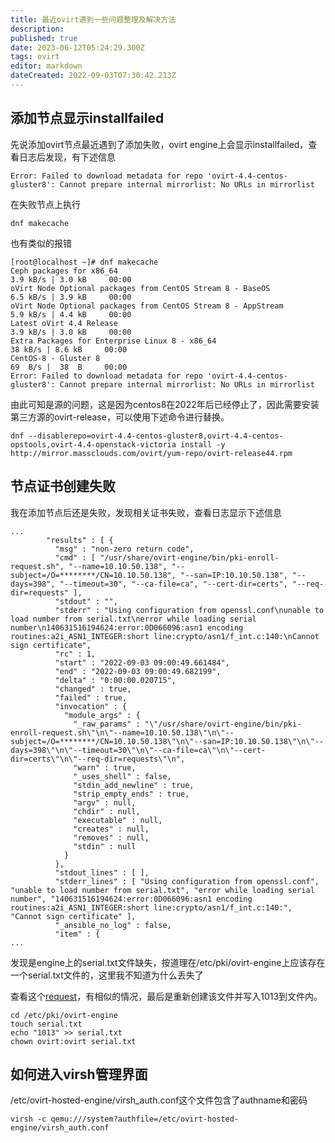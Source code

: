 ```yaml
---
title: 最近ovirt遇到一些问题整理及解决方法
description: 
published: true
date: 2023-06-12T05:24:29.300Z
tags: ovirt
editor: markdown
dateCreated: 2022-09-03T07:30:42.213Z
---
```


## 添加节点显示installfailed

先说添加ovirt节点最近遇到了添加失败，ovirt engine上会显示installfailed，查看日志后发现，有下述信息

```
Error: Failed to download metadata for repo 'ovirt-4.4-centos-gluster8': Cannot prepare internal mirrorlist: No URLs in mirrorlist
```

在失败节点上执行

```
dnf makecache
```

也有类似的报错

```
[root@localhost ~]# dnf makecache
Ceph packages for x86_64                                                                         3.9 kB/s | 3.0 kB     00:00
oVirt Node Optional packages from CentOS Stream 8 - BaseOS                                       6.5 kB/s | 3.9 kB     00:00
oVirt Node Optional packages from CentOS Stream 8 - AppStream                                    5.9 kB/s | 4.4 kB     00:00
Latest oVirt 4.4 Release                                                                         3.9 kB/s | 3.0 kB     00:00
Extra Packages for Enterprise Linux 8 - x86_64                                                    38 kB/s | 8.6 kB     00:00
CentOS-8 - Gluster 8                                                                              69  B/s |  38  B     00:00
Error: Failed to download metadata for repo 'ovirt-4.4-centos-gluster8': Cannot prepare internal mirrorlist: No URLs in mirrorlist
```

由此可知是源的问题，这是因为centos8在2022年后已经停止了，因此需要安装第三方源的ovirt-release，可以使用下述命令进行替换。

```
dnf --disablerepo=ovirt-4.4-centos-gluster8,ovirt-4.4-centos-opstools,ovirt-4.4-openstack-victoria install -y http://mirror.massclouds.com/ovirt/yum-repo/ovirt-release44.rpm
```

## 节点证书创建失败

我在添加节点后还是失败，发现相关证书失败，查看日志显示下述信息

```
...
        "results" : [ {
          "msg" : "non-zero return code",
          "cmd" : [ "/usr/share/ovirt-engine/bin/pki-enroll-request.sh", "--name=10.10.50.138", "--subject=/O=********/CN=10.10.50.138", "--san=IP:10.10.50.138", "--days=398", "--timeout=30", "--ca-file=ca", "--cert-dir=certs", "--req-dir=requests" ],
          "stdout" : "",
          "stderr" : "Using configuration from openssl.conf\nunable to load number from serial.txt\nerror while loading serial number\n140631516194624:error:0D066096:asn1 encoding routines:a2i_ASN1_INTEGER:short line:crypto/asn1/f_int.c:140:\nCannot sign certificate",
          "rc" : 1,
          "start" : "2022-09-03 09:00:49.661484",
          "end" : "2022-09-03 09:00:49.682199",
          "delta" : "0:00:00.020715",
          "changed" : true,
          "failed" : true,
          "invocation" : {
            "module_args" : {
              "_raw_params" : "\"/usr/share/ovirt-engine/bin/pki-enroll-request.sh\"\n\"--name=10.10.50.138\"\n\"--subject=/O=********/CN=10.10.50.138\"\n\"--san=IP:10.10.50.138\"\n\"--days=398\"\n\"--timeout=30\"\n\"--ca-file=ca\"\n\"--cert-dir=certs\"\n\"--req-dir=requests\"\n",
              "warn" : true,
              "_uses_shell" : false,
              "stdin_add_newline" : true,
              "strip_empty_ends" : true,
              "argv" : null,
              "chdir" : null,
              "executable" : null,
              "creates" : null,
              "removes" : null,
              "stdin" : null
            }
          },
          "stdout_lines" : [ ],
          "stderr_lines" : [ "Using configuration from openssl.conf", "unable to load number from serial.txt", "error while loading serial number", "140631516194624:error:0D066096:asn1 encoding routines:a2i_ASN1_INTEGER:short line:crypto/asn1/f_int.c:140:", "Cannot sign certificate" ],
          "_ansible_no_log" : false,
          "item" : {
...
```

发现是engine上的serial.txt文件缺失，按道理在/etc/pki/ovirt-engine上应该存在一个serial.txt文件的，这里我不知道为什么丢失了

查看这个[request](https://lists.ovirt.org/archives/list/users@ovirt.org/thread/UYEPTHOU2B6DDMVSRJNUTT7ESAE7GSSM/#AWB77BK4CLJZ34PMN45MOE4TPFK7GPLD)，有相似的情况，最后是重新创建该文件并写入1013到文件内。

```
cd /etc/pki/ovirt-engine
touch serial.txt
echo "1013" >> serial.txt
chown ovirt:ovirt serial.txt
```

## 如何进入virsh管理界面

/etc/ovirt-hosted-engine/virsh_auth.conf这个文件包含了authname和密码

```
virsh -c qemu:///system?authfile=/etc/ovirt-hosted-engine/virsh_auth.conf
```